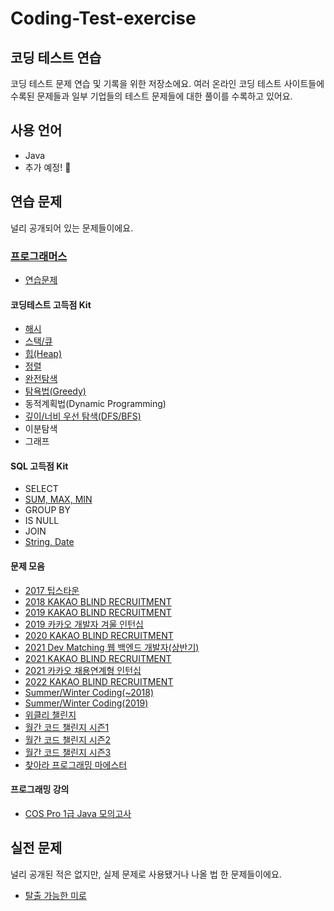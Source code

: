 # Coding-Test-exercise

## 코딩 테스트 연습

코딩 테스트 문제 연습 및 기록을 위한 저장소에요. 여러 온라인 코딩 테스트 사이트들에 수록된 문제들과 일부 기업들의 테스트 문제들에 대한 풀이를 수록하고 있어요.

## 사용 언어

- Java
- 추가 예정! 🥸

## 연습 문제

널리 공개되어 있는 문제들이에요.

### [프로그래머스](./exercise/Programmers)

- [연습문제](./exercise/Programmers/연습문제)

#### 코딩테스트 고득점 Kit

- [해시](./exercise/Programmers/코딩테스트-고득점-Kit/Hash)
- [스택/큐](./exercise/Programmers/코딩테스트-고득점-Kit/StackAndQueue)
- [힙(Heap)](./exercise/Programmers/코딩테스트-고득점-Kit/Hash)
- [정렬](./exercise/Programmers/코딩테스트-고득점-Kit/Sort)
- [완전탐색](./exercise/Programmers/코딩테스트-고득점-Kit/ExhaustiveSearch)
- [탐욕법(Greedy)](./exercise/Programmers/코딩테스트-고득점-Kit/Greedy)
- 동적계획법(Dynamic Programming)
- [깊이/너비 우선 탐색(DFS/BFS)](./exercise/Programmers/코딩테스트-고득점-Kit/DFSAndBFS)
- 이분탐색
- 그래프

#### SQL 고득점 Kit

- SELECT
- [SUM, MAX, MIN](./exercise/Programmers/SQL-고득점-Kit/SUM,MAX,MIN)
- GROUP BY
- IS NULL
- JOIN
- [String, Date](./exercise/Programmers/SQL-고득점-Kit/String,Date)

#### 문제 모음

- [2017 팁스타운](./exercise/Programmers/문제-모음/2017-팁스타운)
- [2018 KAKAO BLIND RECRUITMENT](./exercise/Programmers/문제-모음/2018-KAKAO-BLIND-RECRUITMENT)
- [2019 KAKAO BLIND RECRUITMENT](./exercise/Programmers/문제-모음/2019-KAKAO-BLIND-RECRUITMENT)
- [2019 카카오 개발자 겨울 인턴십](./exercise/Programmers/문제-모음/2019-카카오-개발자-겨울-인턴십)
- [2020 KAKAO BLIND RECRUITMENT](./exercise/Programmers/문제-모음/2020-KAKAO-BLIND-RECRUITMENT)
- [2021 Dev Matching 웹 백엔드 개발자(상반기)](<./exercise/Programmers/문제-모음/2021-Dev-Matching-웹-백엔드-개발자(상반기)>)
- [2021 KAKAO BLIND RECRUITMENT](./exercise/Programmers/문제-모음/2021-KAKAO-BLIND-RECRUITMENT)
- [2021 카카오 채용연계형 인턴십](./exercise/Programmers/문제-모음/2021-카카오-채용연계형-인턴십)
- [2022 KAKAO BLIND RECRUITMENT](./exercise/Programmers/문제-모음/2022-KAKAO-BLIND-RECRUITMENT)
- [Summer/Winter Coding(~2018)](<./exercise/Programmers/문제-모음/SummerWinter-Coding(~2018)>)
- [Summer/Winter Coding(2019)](<./exercise/Programmers/문제-모음/SummerWinter-Coding(2019)>)
- [위클리 챌린지](./exercise/Programmers/문제-모음/Weekly-Challenge)
- [월간 코드 챌린지 시즌1](./exercise/Programmers/문제-모음/월간-코드-챌린지-시즌1)
- [월간 코드 챌린지 시즌2](./exercise/Programmers/문제-모음/월간-코드-챌린지-시즌2)
- [월간 코드 챌린지 시즌3](./exercise/Programmers/문제-모음/월간-코드-챌린지-시즌3)
- [찾아라 프로그래밍 마에스터](./exercise/Programmers/문제-모음/찾아라-프로그래밍-마에스터)

#### 프로그래밍 강의

- [COS Pro 1급 Java 모의고사](./exercise/프로그래밍-강의/COS-Pro-Grade-1-Java-Mock-Test)

## 실전 문제

널리 공개된 적은 없지만, 실제 문제로 사용됐거나 나올 법 한 문제들이에요.

- [탈출 가능한 미로](./problem/an_escapeable_maze)
